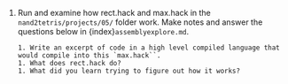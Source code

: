 1. Run and examine how rect.hack and max.hack in the `nand2tetris/projects/05/` folder work. Make notes and answer the questions below in {index}`assemblyexplore.md`.
    ```
    1. Write an excerpt of code in a high level compiled language that would compile into this `max.hack``.
    1. What does rect.hack do?
    1. What did you learn trying to figure out how it works?
    ```
